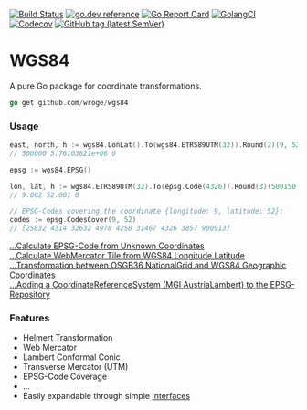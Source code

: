 [![Build Status](https://img.shields.io/travis/wroge/wgs84/master?style=flat-square)](https://travis-ci.org/wroge/wgs84)
[![go.dev reference](https://img.shields.io/badge/go.dev-reference-007d9c?logo=go&logoColor=white&style=flat-square)](https://pkg.go.dev/github.com/wroge/wgs84)
[![Go Report Card](https://goreportcard.com/badge/github.com/wroge/wgs84?style=flat-square)](https://goreportcard.com/report/github.com/wroge/wgs84)
[![GolangCI](https://golangci.com/badges/github.com/wroge/wgs84.svg)](https://golangci.com/r/github.com/wroge/wgs84)
[![Codecov](https://img.shields.io/codecov/c/gh/wroge/wgs84?style=flat-square)](https://codecov.io/gh/wroge/wgs84)
[![GitHub tag (latest SemVer)](https://img.shields.io/github/tag/wroge/wgs84.svg?style=social)](https://github.com/wroge/wgs84/tags)

# WGS84

A pure Go package for coordinate transformations.

```go
go get github.com/wroge/wgs84
```

### Usage
```go
east, north, h := wgs84.LonLat().To(wgs84.ETRS89UTM(32)).Round(2)(9, 52, 0)
// 500000 5.76103821e+06 0

epsg := wgs84.EPSG()

lon, lat, h := wgs84.ETRS89UTM(32).To(epsg.Code(4326)).Round(3)(500150, 5761200, 0)
// 9.002 52.001 0

// EPSG-Codes covering the coordinate {longitude: 9, latitude: 52}:
codes := epsg.CodesCover(9, 52)
// [25832 4314 32632 4978 4258 31467 4326 3857 900913]
```

[...Calculate EPSG-Code from Unknown Coordinates](https://gist.github.com/wroge/e2160c1483a083997accf49009e7b08a)   
[...Calculate WebMercator Tile from WGS84 Longitude Latitude](https://gist.github.com/wroge/979869ff59046c4d841248c101472783)   
[...Transformation between OSGB36 NationalGrid and WGS84 Geographic Coordinates](https://gist.github.com/wroge/b7cd3c9dda9973b7085a10b09360ea00)   
[...Adding a CoordinateReferenceSystem (MGI AustriaLambert) to the EPSG-Repository](https://gist.github.com/wroge/844743b2756dcb47077eacbf2f129b92)   

### Features

- Helmert Transformation
- Web Mercator
- Lambert Conformal Conic
- Transverse Mercator (UTM)
- EPSG-Code Coverage
- ...
- Easily expandable through simple [Interfaces](https://github.com/wroge/wgs84/blob/master/interface.go)
